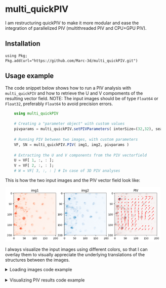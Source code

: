 # multi_quickPIV

I am restructuring quickPIV to make it more modular and ease the integration of parallelized PIV (multithreaded PIV and CPU+GPU PIV). 

## Installation
```
using Pkg;
Pkg.add(url="https://github.com/Marc-3d/multi_quickPIV.git")
```

## Usage example
The code snippet below shows how to run a PIV analysis with ```multi_quickPIV``` and how to retrieve the U and V compoments of the resulting vector field. NOTE: The input images should be of type `Float64` or `Float32`, preferably `Float64` to avoid precision errors. 
```julia
    using multi_quickPIV

    # Creating a "parameter object" with custom values
    pivparams = multi_quickPIV.setPIVParameters( interSize=(32,32), searchMargin=(16,16), step=(16,16), threshold=1000 )
    
    # Running PIV between two images, with custom parameters
    VF, SN = multi_quickPIV.PIV( img1, img2, pivparams )

    # Extracting the U and V components from the PIV vectorfield
    U = VF[ 1, :, : ]; 
    V = VF[ 2, :, : ]; 
    # W = VF[ 3, :, : ] # In case of 3D PIV analyses
```

This is how the two input images and the PIV vector field look like: 

![image info](./docs/assets/PIV_example.png)

I always visualize the input images using different colors, so that I can overlay them to visually appreciate the underlying translations of the structures between the images. 

<details> 
 
<summary> Loading images code example </summary>

<br>

The code snippet below exemplifies how to extract two images from a 2D+t TIF dataset with [LIBTIFF.jl](https://github.com/Marc-3d/LIBTIFF.jl.git).

```julia
    using LIBTIFF

    # Provide a valid filename
    filename = raw"C:\Users\Marc-3d\Data\cells_maxprojection.tif"
    maxprojections = tiffread( filename )

    # Extracting two consecutive timepoints from the array of max projections
    timepoint1 = 28; 
    timepoint2 = 29; 
    img1 = Float64.( maxprojections[ 400:600, 300:500, timepoint1 ] ); 
    img2 = Float64.( maxprojections[ 400:600, 300:500, timepoint2 ] ); 
```
</details>

<br> 

<details> 

<summary> Visualizing PIV results code example </summary>

<br>

This is the code to generate the previous figure, with the two input images and the PIV results: 

```julia
    using PyPlot

    # computing the coordinates of each vector (interrogation area) on the 
    # input image
    vfsize = size( U )
    step   = multi_quickPIV._step( pivparams )[1:2]
    isize  = multi_quickPIV._isize( pivparams )[1:2]
    xgrid  = [ (x-1)*step[2] + div(isize[2],2) for y in 1:vfsize[1], x in 1:vfsize[2] ];
    ygrid  = [ (y-1)*step[1] + div(isize[1],2) for y in 1:vfsize[1], x in 1:vfsize[2] ];

    begin 
        subplot( 1, 3, 1 ); 
            title("img1"); 
            imshow( img1, cmap="Reds" ); 
        subplot( 1, 3, 2 ); 
            title("img2"); 
            imshow( img2, cmap="Blues" ); 
        subplot( 1, 3, 3 ); 
            title("PIV" ); 
            imshow( img1, cmap="Reds" ); 
            imshow( img2, alpha=0.5, cmap="Blues" );
            quiver( xgrid, ygrid, V, -1 .* U, color="red", scale=50 ); 
    end
```

</details>
